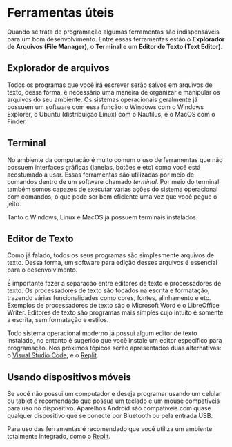 # Ferramentas úteis

Quando se trata de programação algumas ferramentas são indispensáveis para um bom desenvolvimento. Entre essas ferramentas estão o **Explorador de Arquivos (File Manager)**, o **Terminal** e um **Editor de Texto (Text Editor)**.

## Explorador de arquivos

Todos os programas que você irá escrever serão salvos em arquivos de texto, dessa forma, é necessário uma maneira de organizar e manipular os arquivos do seu ambiente. Os sistemas operacionais geralmente já possuem um software com essa função: o Windows com o Windows Explorer, o Ubuntu (distribuição Linux) com o Nautilus, e o MacOS com o Finder.

## Terminal

No ambiente da computação é muito comum o uso de ferramentas que não possuem interfaces gráficas (janelas, botões e etc) como você está acostumado a usar. Essas ferramentas são utilizadas por meio de comandos dentro de um software chamado *terminal*. Por meio do terminal também somos capazes de executar várias ações do sistema operacional com comandos, o que pode ser bem eficiente uma vez que você pegue o jeito.

Tanto o Windows, Linux e MacOS já possuem terminais instalados.

## Editor de Texto

Como já falado, todos os seus programas são simplesmente arquivos de texto. Dessa forma, um software para edição desses arquivos é essencial para o desenvolvimento.

É importante fazer a separação entre editores de texto e processadores de texto. Os processadores de texto são focados na escrita e formatação, trazendo várias funcionalidades como cores, fontes, alinhamento e etc. Exemplos de processadores de texto são o Microsoft Word e o LibreOffice Writer. Editores de texto são programas mais simples cujo intuito é somente a escrita, sem formatação e estilos.

Todo sistema operacional moderno já possui algum editor de texto instalado, no entanto é sugerido que você instale um editor específico para programação. Nos próximos tópicos serão apresentados duas alternativas: o [Visual Studio Code](configure_vscode.md), e o [Replit](configure_replit.md).

## Usando dispositivos móveis

Se você não possui um computador e deseja programar usando um celular ou tablet é recomendado que possua um teclado e um mouse compatíveis para uso no dispositivo. Aparelhos Android são compatíveis com quase qualquer dispositivo que se conecte por Bluetooth ou pela entrada USB.

Para uso das ferramentas é recomendado que você utiliza um ambiente totalmente integrado, como o [Replit](configure_replit.md).
